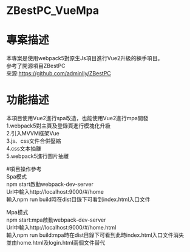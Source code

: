 # ZBestPC_VueMpa
# 專案描述
本專案是使用webpack5對原生Js項目進行Vue2升級的練手項目。  
參考了開源項目ZBestPC  
來源:https://github.com/adminlly/ZBestPC

# 功能描述  
本項目使用Vue2進行spa改造，也能使用Vue2進行mpa開發  
1.webpack5對主頁及登錄頁進行模塊化升級  
2.引入MVVM框架Vue  
3.js、css文件合併壓縮  
4.css文本抽離  
5.webpack5進行圖片抽離

#項目操作參考  
Spa模式  
npm start啟動webpack-dev-server  
Url中輸入http://localhost:9000/#/home    
輸入npm run build時在dist目錄下可看到index.html入口文件
  

Mpa模式  
npm start:mpa啟動webpack-dev-server  
Url中輸入http://localhost:9000/#/home.html  
輸入npm run build:mpa時在dist目錄下可看到此時index.html入口文件消失  
並由home.html及login.html兩個文件替代
